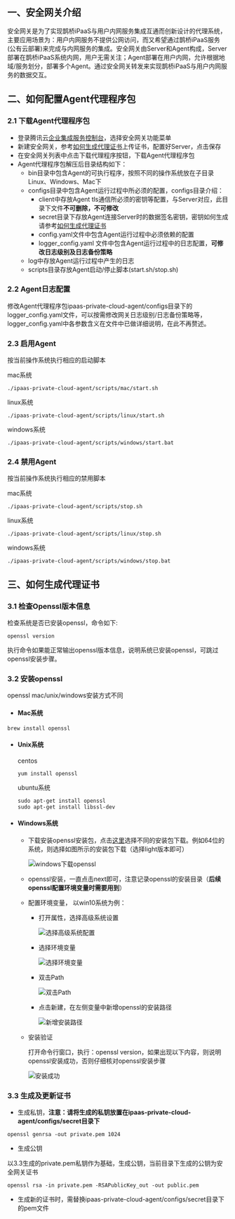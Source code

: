 

## 一、安全网关介绍

安全网关是为了实现鹊桥iPaaS与用户内网服务集成互通而创新设计的代理系统，主要应用场景为：用户内网服务不提供公网访问，而又希望通过鹊桥iPaaS服务(公有云部署)来完成与内网服务的集成。安全网关由Server和Agent构成，Server部署在鹊桥iPaaS系统内网，用户无需关注；Agent部署在用户内网，允许根据地域/服务划分，部署多个Agent。通过安全网关转发来实现鹊桥iPaaS与用户内网服务的数据交互。




## 二、如何配置Agent代理程序包

### 2.1 下载Agent代理程序包[](id:agent)

- 登录腾讯云[企业集成服务控制台](https://console.cloud.tencent.com/eis)，选择安全网关功能菜单
- 新建安全网关，参考[如何生成代理证书]()上传证书，配置好Server，点击保存
- 在安全网关列表中点击下载代理程序按钮，下载Agent代理程序包
- Agent代理程序包解压后目录结构如下：
  - bin目录中包含Agent的可执行程序，按照不同的操作系统放在子目录Linux、Windows、Mac下
  - configs目录中包含Agent运行过程中所必须的配置，configs目录介绍：
    - client中存放Agent tls通信所必须的密钥等配置，与Server对应，此目录下文件**不可删除，不可修改**
    - secret目录下存放Agent连接Server时的数据签名密钥，密钥如何生成请参考[如何生成代理证书]()
    - config.yaml文件中包含Agent运行过程中必须依赖的配置
    - logger_config.yaml 文件中包含Agent运行过程中的日志配置，**可修改日志级别及日志备份策略**
  - log中存放Agent运行过程中产生的日志
  - scripts目录存放Agent启动/停止脚本(start.sh/stop.sh)

### 2.2 Agent日志配置

修改Agent代理程序包ipaas-private-cloud-agent/configs目录下的logger_config.yaml文件，可以按需修改网关日志级别/日志备份策略等，logger_config.yaml中各参数含义在文件中已做详细说明，在此不再赘述。

### 2.3 启用Agent

按当前操作系统执行相应的启动脚本

 mac系统

```
./ipaas-private-cloud-agent/scripts/mac/start.sh
```

linux系统

```
./ipaas-private-cloud-agent/scripts/linux/start.sh
```

windows系统

```
./ipaas-private-cloud-agent/scripts/windows/start.bat
```

### 2.4 禁用Agent

按当前操作系统执行相应的禁用脚本

mac系统

```
./ipaas-private-cloud-agent/scripts/stop.sh
```

linux系统

```
./ipaas-private-cloud-agent/scripts/linux/stop.sh
```

windows系统

```
./ipaas-private-cloud-agent/scripts/windows/stop.bat
```

## 三、如何生成代理证书[](id:certificate)

### 3.1 检查Openssl版本信息

检查系统是否已安装openssl，命令如下:

```
openssl version
```

执行命令如果能正常输出openssl版本信息，说明系统已安装openssl，可跳过openssl安装步骤。

### 3.2 安装openssl

 openssl mac/unix/windows安装方式不同

- #### Mac系统

```
brew install openssl
```

- #### Unix系统

  centos

  ```
  yum install openssl
  ```

  ubuntu系统 

  ```
  sudo apt-get install openssl 
  sudo apt-get install libssl-dev
  ```

- #### Windows系统

  - 下载安装openssl安装包，点击[这里](http://slproweb.com/products/Win32OpenSSL.html)选择不同的安装包下载。例如64位的系统，则选择如图所示的安装包下载（选择light版本即可）

    ![windows下载openssl](/Users/eatonhan/Desktop/iPaaS/产品迭代/企业集成服务文档更新/安全网关图片/windows下载openssl.png)

  - openssl安装，一直点击next即可，注意记录openssl的安装目录（**后续openssl配置环境变量时需要用到**）

  - 配置环境变量， 以win10系统为例：

    - 打开属性，选择高级系统设置

      ![选择高级系统配置](/Users/eatonhan/Desktop/iPaaS/产品迭代/企业集成服务文档更新/安全网关图片/选择高级系统配置.png)

    - 选择环境变量

      ![选择环境变量](/Users/eatonhan/Desktop/iPaaS/产品迭代/企业集成服务文档更新/安全网关图片/选择环境变量.png)

    - 双击Path

      ![双击Path](/Users/eatonhan/Desktop/iPaaS/产品迭代/企业集成服务文档更新/安全网关图片/双击Path.png)

    - 点击新建，在左侧变量中新增openssl的安装路径

      ![新增安装路径](/Users/eatonhan/Desktop/iPaaS/产品迭代/企业集成服务文档更新/安全网关图片/新增安装路径.png)

  - 安装验证

    打开命令行窗口，执行：openssl version，如果出现以下内容，则说明openssl安装成功，否则仔细核对openssl安装步骤

    ![安装成功](/Users/eatonhan/Desktop/iPaaS/产品迭代/企业集成服务文档更新/安全网关图片/安装成功.png)

### 3.3 生成及更新证书

- 生成私钥，**注意：请将生成的私钥放置在ipaas-private-cloud-agent/configs/secret目录下**

```
openssl genrsa -out private.pem 1024
```

- 生成公钥

以3.3生成的private.pem私钥作为基础，生成公钥，当前目录下生成的公钥为安全网关证书

```
openssl rsa -in private.pem -RSAPublicKey_out -out public.pem
```

- 生成新的证书时，需替换ipaas-private-cloud-agent/configs/secret目录下的pem文件

